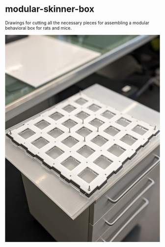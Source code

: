 # modular-skinner-box
Drawings for cutting all the necessary pieces for assembling a modular behavioral box for rats and mice.

![demo](media/photos/wall.jpg)


